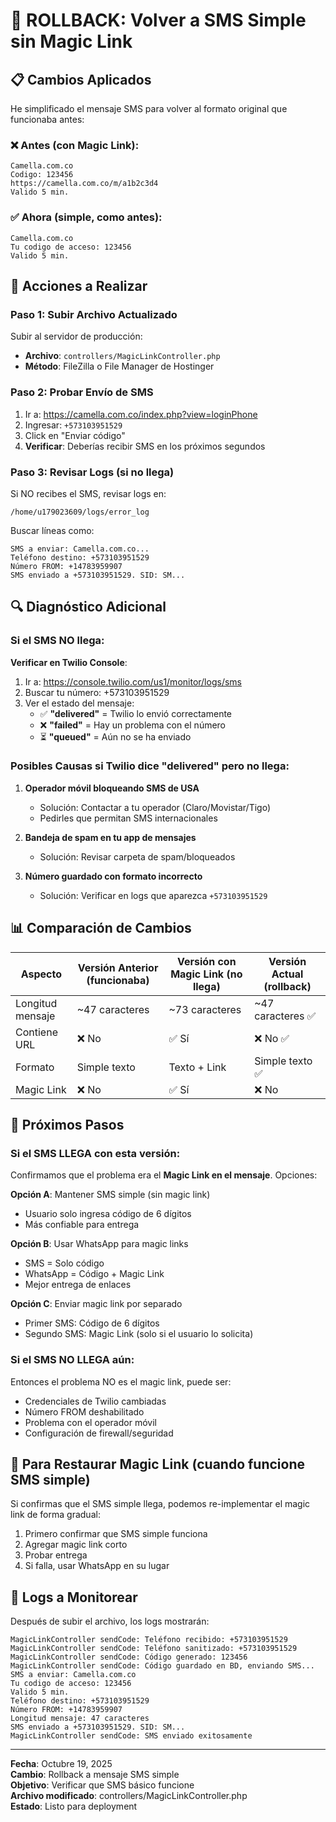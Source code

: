 # 🔄 ROLLBACK: Volver a SMS Simple sin Magic Link

## 📋 Cambios Aplicados

He simplificado el mensaje SMS para volver al formato original que funcionaba antes:

### ❌ Antes (con Magic Link):
```
Camella.com.co
Codigo: 123456
https://camella.com.co/m/a1b2c3d4
Valido 5 min.
```

### ✅ Ahora (simple, como antes):
```
Camella.com.co
Tu codigo de acceso: 123456
Valido 5 min.
```

## 🎯 Acciones a Realizar

### Paso 1: Subir Archivo Actualizado

Subir al servidor de producción:
- **Archivo**: `controllers/MagicLinkController.php`
- **Método**: FileZilla o File Manager de Hostinger

### Paso 2: Probar Envío de SMS

1. Ir a: https://camella.com.co/index.php?view=loginPhone
2. Ingresar: `+573103951529`
3. Click en "Enviar código"
4. **Verificar**: Deberías recibir SMS en los próximos segundos

### Paso 3: Revisar Logs (si no llega)

Si NO recibes el SMS, revisar logs en:
```
/home/u179023609/logs/error_log
```

Buscar líneas como:
```
SMS a enviar: Camella.com.co...
Teléfono destino: +573103951529
Número FROM: +14783959907
SMS enviado a +573103951529. SID: SM...
```

## 🔍 Diagnóstico Adicional

### Si el SMS NO llega:

**Verificar en Twilio Console**:
1. Ir a: https://console.twilio.com/us1/monitor/logs/sms
2. Buscar tu número: +573103951529
3. Ver el estado del mensaje:
   - ✅ **"delivered"** = Twilio lo envió correctamente
   - ❌ **"failed"** = Hay un problema con el número
   - ⏳ **"queued"** = Aún no se ha enviado

### Posibles Causas si Twilio dice "delivered" pero no llega:

1. **Operador móvil bloqueando SMS de USA**
   - Solución: Contactar a tu operador (Claro/Movistar/Tigo)
   - Pedirles que permitan SMS internacionales

2. **Bandeja de spam en tu app de mensajes**
   - Solución: Revisar carpeta de spam/bloqueados

3. **Número guardado con formato incorrecto**
   - Solución: Verificar en logs que aparezca `+573103951529`

## 📊 Comparación de Cambios

| Aspecto | Versión Anterior (funcionaba) | Versión con Magic Link (no llega) | Versión Actual (rollback) |
|---------|-------------------------------|-----------------------------------|---------------------------|
| Longitud mensaje | ~47 caracteres | ~73 caracteres | ~47 caracteres ✅ |
| Contiene URL | ❌ No | ✅ Sí | ❌ No ✅ |
| Formato | Simple texto | Texto + Link | Simple texto ✅ |
| Magic Link | ❌ No | ✅ Sí | ❌ No |

## 🎯 Próximos Pasos

### Si el SMS LLEGA con esta versión:

Confirmamos que el problema era el **Magic Link en el mensaje**. Opciones:

**Opción A**: Mantener SMS simple (sin magic link)
- Usuario solo ingresa código de 6 dígitos
- Más confiable para entrega

**Opción B**: Usar WhatsApp para magic links
- SMS = Solo código
- WhatsApp = Código + Magic Link
- Mejor entrega de enlaces

**Opción C**: Enviar magic link por separado
- Primer SMS: Código de 6 dígitos
- Segundo SMS: Magic Link (solo si el usuario lo solicita)

### Si el SMS NO LLEGA aún:

Entonces el problema NO es el magic link, puede ser:
- Credenciales de Twilio cambiadas
- Número FROM deshabilitado
- Problema con el operador móvil
- Configuración de firewall/seguridad

## 🔧 Para Restaurar Magic Link (cuando funcione SMS simple)

Si confirmas que el SMS simple llega, podemos re-implementar el magic link de forma gradual:

1. Primero confirmar que SMS simple funciona
2. Agregar magic link corto
3. Probar entrega
4. Si falla, usar WhatsApp en su lugar

## 📝 Logs a Monitorear

Después de subir el archivo, los logs mostrarán:

```
MagicLinkController sendCode: Teléfono recibido: +573103951529
MagicLinkController sendCode: Teléfono sanitizado: +573103951529
MagicLinkController sendCode: Código generado: 123456
MagicLinkController sendCode: Código guardado en BD, enviando SMS...
SMS a enviar: Camella.com.co
Tu codigo de acceso: 123456
Valido 5 min.
Teléfono destino: +573103951529
Número FROM: +14783959907
Longitud mensaje: 47 caracteres
SMS enviado a +573103951529. SID: SM...
MagicLinkController sendCode: SMS enviado exitosamente
```

---

**Fecha**: Octubre 19, 2025  
**Cambio**: Rollback a mensaje SMS simple  
**Objetivo**: Verificar que SMS básico funcione  
**Archivo modificado**: controllers/MagicLinkController.php  
**Estado**: Listo para deployment
